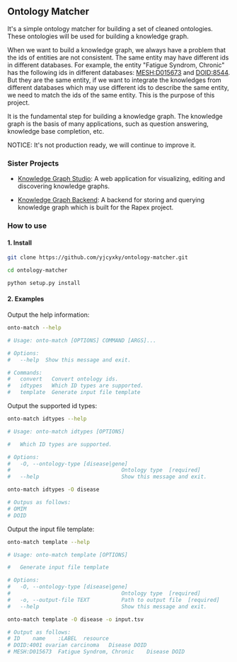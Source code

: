 ## Ontology Matcher

It's a simple ontology matcher for building a set of cleaned ontologies. These ontologies will be used for building a knowledge graph.

When we want to build a knowledge graph, we always have a problem that the ids of entities are not consistent. The same entity may have different ids in different databases. For example, the entity "Fatigue Syndrom, Chronic" has the following ids in different databases: [MESH:D015673](https://meshb.nlm.nih.gov/record/ui?ui=D015673) and [DOID:8544](https://disease-ontology.org/term/DOID:8544/). But they are the same entity, if we want to integrate the knowledges from different databases which may use different ids to describe the same entity, we need to match the ids of the same entity. This is the purpose of this project.

It is the fundamental step for building a knowledge graph. The knowledge graph is the basis of many applications, such as question answering, knowledge base completion, etc.

NOTICE: It's not production ready, we will continue to improve it.

### Sister Projects

- [Knowledge Graph Studio](https://github.com/yjcyxky/biomedgps-studio): A web application for visualizing, editing and discovering knowledge graphs.

- [Knowledge Graph Backend](https://github.com/yjcyxky/rapex): A backend for storing and querying knowledge graph which is built for the Rapex project.

### How to use

#### 1. Install

```bash
git clone https://github.com/yjcyxky/ontology-matcher.git

cd ontology-matcher

python setup.py install
```

#### 2. Examples

Output the help information:

```bash
onto-match --help

# Usage: onto-match [OPTIONS] COMMAND [ARGS]...

# Options:
#   --help  Show this message and exit.

# Commands:
#   convert   Convert ontology ids.
#   idtypes   Which ID types are supported.
#   template  Generate input file template
```

Output the supported id types:

```bash
onto-match idtypes --help

# Usage: onto-match idtypes [OPTIONS]

#   Which ID types are supported.

# Options:
#   -O, --ontology-type [disease|gene]
#                                   Ontology type  [required]
#   --help                          Show this message and exit.

onto-match idtypes -O disease

# Outpus as follows:
# OMIM
# DOID
```

Output the input file template:

```bash
onto-match template --help

# Usage: onto-match template [OPTIONS]

#   Generate input file template

# Options:
#   -O, --ontology-type [disease|gene]
#                                   Ontology type  [required]
#   -o, --output-file TEXT          Path to output file  [required]
#   --help                          Show this message and exit.

onto-match template -O disease -o input.tsv

# Output as follows:
# ID	name	:LABEL	resource
# DOID:4001	ovarian carcinoma	Disease	DOID
# MESH:D015673	Fatigue Syndrom, Chronic	Disease	DOID
```